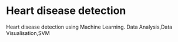 # Heart disease detection
Heart disease detection using Machine Learning.
Data Analysis,Data Visualisation,SVM

